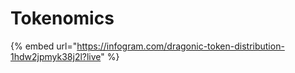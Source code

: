 # Tokenomics

{% embed url="https://infogram.com/dragonic-token-distribution-1hdw2jpmyk38j2l?live" %}



